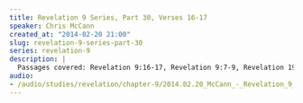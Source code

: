 ```yaml
--- 
title: Revelation 9 Series, Part 30, Verses 16-17
speaker: Chris McCann
created_at: "2014-02-20 21:00"
slug: revelation-9-series-part-30
series: revelation-9
description: |
  Passages covered: Revelation 9:16-17, Revelation 9:7-9, Revelation 19:13-14, Joel 2:2-4, Ephesians 6:14, 1 Thessalonians 5:8, Luke 17:28-30, Genesis 19:16-25, Deuteronomy 29:22-27, Isaiah 30:33.
audio: 
- /audio/studies/revelation/chapter-9/2014.02.20_McCann_-_Revelation_9_Series_Part_30.yaml
---
```

